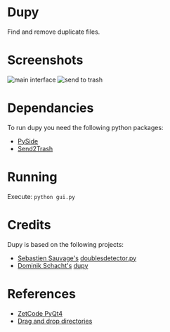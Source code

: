 Dupy
====

Find and remove duplicate files.

# Screenshots

![main interface](https://raw.githubusercontent.com/daschwa/dupy/master/screenshots/one.png)
![send to trash](https://raw.githubusercontent.com/daschwa/dupy/master/screenshots/two.png)

# Dependancies
To run dupy you need the following python packages:

- [PySide](https://pypi.python.org/pypi/PySide)
- [Send2Trash](https://pypi.python.org/pypi/Send2Trash)

# Running
Execute: `python gui.py`

# Credits

Dupy is based on the following projects:

- [Sebastien Sauvage's](http://sebsauvage.net/python/) [doublesdetector.py](http://sebsauvage.net/python/doublesdetector.py)
- [Dominik Schacht's](http://www.dominik-schacht.com/) [dupy](https://github.com/dominiks/dupy)

# References
- [ZetCode PyQt4](http://zetcode.com/gui/pyqt)
- [Drag and drop directories](http://stackoverflow.com/questions/8568500/pyqt-getting-file-name-for-file-dropped-in-app)